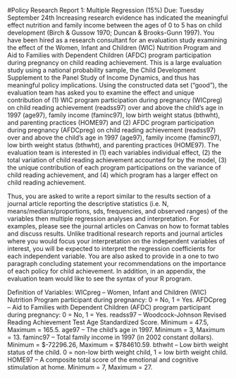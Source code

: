 #Policy Research Report 1: Multiple Regression (15%)
Due: Tuesday September 24th
Increasing research evidence has indicated the meaningful effect nutrition and family income between the ages of 0 to 5 has on child development (Birch & Gussow 1970; Duncan & Brooks-Gunn 1997). You have been hired as a research consultant for an evaluation study examining the effect of the Women, Infant and Children (WIC) Nutrition Program and Aid to Families with Dependent Children (AFDC) program participation during pregnancy on child reading achievement. This is a large evaluation study using a national probability sample, the Child Development Supplement to the Panel Study of Income Dynamics, and thus has meaningful policy implications.
Using the constructed data set (“good”), the evaluation team has asked you to examine the effect and unique contribution of 
(1) WIC program participation during pregnancy (WICpreg) on child reading achievement (readss97) over and above the child’s age in 1997 (age97), family income (faminc97), low birth weight status (bthwht), and parenting practices (HOME97) and 
(2) AFDC program participation during pregnancy (AFDCpreg) on child reading achievement (readss97) over and above the child’s age in 1997 (age97), family income (faminc97), low birth weight status (bthwht), and parenting practices (HOME97). 
The evaluation team is interested in 
(1) each variables individual effect, 
(2) the total variation of child reading achievement accounted for by the model, 
(3) the unique contribution of each program participations on the variance of child reading achievement, and 
(4) which program has a larger effect on child reading achievement.
 
Thus, you are asked to write a report similar to the results section of a journal article reporting the descriptive statistics (i.e. N, means/medians/proportions, sds, frequencies, and observed ranges) of the variables then multiple regression analyses and interpretation. For examples, please see the journal articles on Canvas on how to format tables and discuss results. Unlike traditional research reports and journal articles where you would focus your interpretation on the independent variables of interest, you will be expected to interpret the regression coefficients for each independent variable. You are also asked to provide in a one to two paragraph concluding statement your recommendations on the importance of each policy for child achievement. In addition, in an appendix, the evaluation team would like to see the syntax of your R program.
 
Definition of Variables:
WICpreg – Women, Infant and Children (WIC) Nutrition Program participant during pregnancy: 0 = No, 1 = Yes.
AFDCpreg – Aid to Families with Dependent Children (AFDC) program participant during pregnancy: 0 = No, 1 = Yes.
readss97 – Woodcock-Johnson Revised Reading Achievement Test Age Standardized Score. Minimum = 47.5, Maximum = 165.5.
age97 – The child’s age in 1997. Minimum = 3, Maximum = 13.
faminc97 – Total family income in 1997 (in 2002 constant dollars). Minimum = $-72296.26, Maximum = $784610.59.
bthwht – Low birth weight status of the child. 0 = non-low birth weight child, 1 = low birth weight child.
HOME97 – A composite total score of the emotional and cognitive stimulation at home. Minimum = 7, Maximum = 27.

